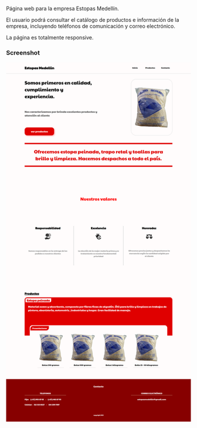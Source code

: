 Página web para la empresa Estopas Medellín.

El usuario podrá consultar el catálogo de productos e información de la empresa, incluyendo teléfonos de comunicación y correo electrónico.

La página es totalmente responsive.

### Screenshot

![](./screenshot.png)